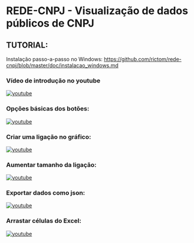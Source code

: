 # REDE-CNPJ - Visualização de dados públicos de CNPJ

## TUTORIAL:
Instalação passo-a-passo no Windows: https://github.com/rictom/rede-cnpj/blob/master/doc/instalacao_windows.md<br>

### Vídeo de introdução no youtube<br>
[![youtube](http://img.youtube.com/vi/nxz9Drhqn_I/0.jpg)](https://youtu.be/nxz9Drhqn_I)
<br>
### Opções básicas dos botões: <br>
[![youtube](http://img.youtube.com/vi/-Ug6ToTRnE4/0.jpg)](https://youtu.be/-Ug6ToTRnE4)<br>
### Criar uma ligação no gráfico: <br>
[![youtube](http://img.youtube.com/vi/8I0oNb4U9Rw/0.jpg)](https://youtu.be/8I0oNb4U9Rw)<br>
### Aumentar tamanho da ligação: <br>
[![youtube](http://img.youtube.com/vi/7hy74LE8e7A/0.jpg)](https://youtu.be/7hy74LE8e7A)<br>
### Exportar dados como json: <br>
[![youtube](http://img.youtube.com/vi/WKn02G9yHbQ/0.jpg)](https://youtu.be/WKn02G9yHbQ)<br>
### Arrastar células do Excel: <br>
[![youtube](http://img.youtube.com/vi/Oxze-d4V7kE/0.jpg)](https://youtu.be/Oxze-d4V7kE) <br>
